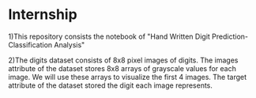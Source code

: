 # Internship
1)This repository consists the notebook of "Hand Written Digit Prediction-Classification Analysis"

2)The digits dataset consists of 8x8 pixel images of digits. 
The images attribute of the dataset stores 8x8 arrays of grayscale values for each image. 
We will use these arrays to visualize the first 4 images.
The target attribute of the dataset stored the digit each image represents.
